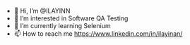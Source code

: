 - 👋 Hi, I’m @ILAYINN
- 👀 I’m interested in Software QA Testing
- 🌱 I’m currently learning Selenium
- 📫 How to reach me https://www.linkedin.com/in/ilayinan/

<!---
ILAYINN/ILAYINN is a ✨ special ✨ repository because its `README.md` (this file) appears on your GitHub profile.
You can click the Preview link to take a look at your changes.
--->
